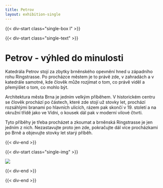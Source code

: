 ```yaml
---
title: Petrov
layout: exhibition-single
---
```


{{< div-start class="single-box l" >}}

{{< div-start class="single-text" >}}

# Petrov - výhled do minulosti

Katedrála Petrov stojí za zbytky brněnského opevnění hned u západního rohu Ringstrasse. Po procházce městem je to právě zde, v zahradách a v katedrále samotné, kde člověk může rozjímat o tom, co právě viděl a přemýšlet o tom, co mohlo být.

Architektura města Brna je jedním velkým příběhem. V historickém centru se člověk prochází po částech, které zde stojí už stovky let, prochází rozsáhlými branami po hlavních ulicích, rázem pak skončí v 19. století a na okružní třídě jako ve Vídni, o kousek dál pak v moderní vilové čtvrti.

Tyto příběhy je třeba procházet a zkoumat a brněnská Ringstrasse je jen jedním z nich. Nezastavujte proto jen zde, pokračujte dál více procházkami po Brně a objevujte stovky let starý příběh.

{{< div-end >}}

{{< div-start class="single-img" >}}

[![](/imgs/petrov.jpeg)](/imgs/petrov.jpeg)

{{< div-end >}}

{{< div-end >}}